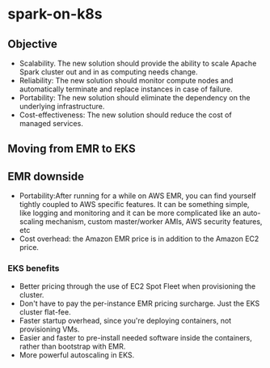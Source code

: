 # spark-on-k8s

## Objective
* Scalability.
The new solution should provide the ability to scale Apache Spark cluster out and in as computing needs change.
* Reliability:
The new solution should monitor compute nodes and automatically terminate and replace instances in case of failure.
* Portability:
The new solution should eliminate the dependency on the underlying infrastructure.
* Cost-effectiveness:
The new solution should reduce the cost of managed services.


## Moving from EMR to EKS

## EMR downside
* Portability:After running for a while on AWS EMR, you can find yourself tightly coupled to AWS specific features. It can be something simple, like logging and monitoring and it can be more complicated like an auto-scaling mechanism, custom master/worker AMIs, AWS security features, etc
* Cost overhead: the Amazon EMR price is in addition to the Amazon EC2 price.

### EKS benefits
* Better pricing through the use of EC2 Spot Fleet when provisioning the cluster.
* Don't have to pay the per-instance EMR pricing surcharge. Just the EKS cluster flat-fee.
* Faster startup overhead, since you're deploying containers, not provisioning VMs.
* Easier and faster to pre-install needed software inside the containers, rather than bootstrap with EMR.
* More powerful autoscaling in EKS.

